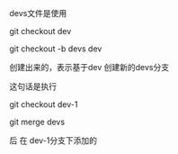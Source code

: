 devs文件是使用 

git checkout dev

git checkout -b devs dev

创建出来的，表示基于dev 创建新的devs分支

这句话是执行

git checkout dev-1 

git merge devs

后 在 dev-1分支下添加的